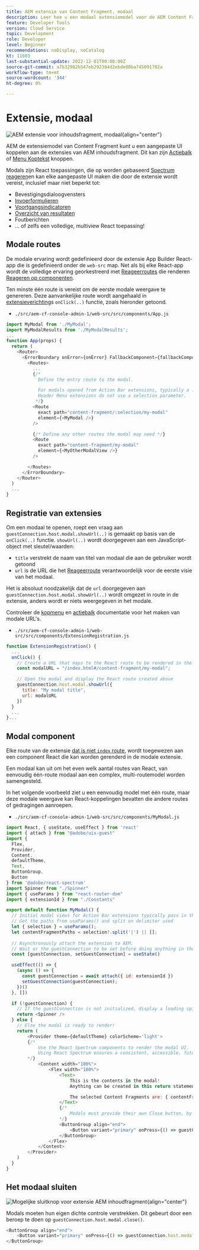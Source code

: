 ```yaml
---
title: AEM extensie van Content Fragment, modaal
description: Leer hoe u een modaal extensiemodel voor de AEM Content Fragment maakt.
feature: Developer Tools
version: Cloud Service
topic: Development
role: Developer
level: Beginner
recommendations: noDisplay, noCatalog
kt: 11603
last-substantial-update: 2022-12-01T00:00:00Z
source-git-commit: a7b32982b547eb292384d2ebde80ba745091702a
workflow-type: tm+mt
source-wordcount: '344'
ht-degree: 0%

---
```



# Extensie, modaal

![AEM extensie voor inhoudsfragment, modaal](./assets/modal/modal.png){align="center"}

AEM de extensiemodel van Content Fragment kunt u een aangepaste UI koppelen aan de extensies van AEM inhoudsfragment. Dit kan zijn [Actiebalk](./action-bar.md) of [Menu Koptekst](./header-menu.md) knoppen.

Modals zijn React toepassingen, die op worden gebaseerd [Spectrum reageren](https://react-spectrum.adobe.com/react-spectrum/)en kan elke aangepaste UI maken die door de extensie wordt vereist, inclusief maar niet beperkt tot:

+ Bevestigingsdialoogvensters
+ [Invoerformulieren](https://react-spectrum.adobe.com/react-spectrum/#forms)
+ [Voortgangsindicatoren](https://react-spectrum.adobe.com/react-spectrum/#status)
+ [Overzicht van resultaten](https://react-spectrum.adobe.com/react-spectrum/#collections)
+ Foutberichten
+ ... of zelfs een volledige, multiview React toepassing!

## Modale routes

De modale ervaring wordt gedefinieerd door de extensie App Builder React-app die is gedefinieerd onder de `web-src` map. Net als bij elke React-app wordt de volledige ervaring georkestreerd met [Reageerroutes](https://reactrouter.com/en/main/components/routes) die renderen [Reageren op componenten](https://reactjs.org/docs/components-and-props.html).

Ten minste één route is vereist om de eerste modale weergave te genereren. Deze aanvankelijke route wordt aangehaald in [extensieverichting](#extension-registration)s `onClick(..)` functie, zoals hieronder getoond.


+ `./src/aem-cf-console-admin-1/web-src/src/components/App.js`

```javascript
import MyModal from './MyModal';
import MyModalResults from './MyModalResults';
...
function App(props) {
  return (
    <Router>
      <ErrorBoundary onError={onError} FallbackComponent={fallbackComponent}>
        <Routes>
          ...         
          {/* 
            Define the entry route to the modal.

            For modals opened from Action Bar extensions, typically a :selection parameter is used to pass in the list of selected Content Fragments.
            Header Menu extensions do not use a selection parameter.
           */}
          <Route
            exact path="content-fragment/:selection/my-modal"
            element={<MyModal />}
          />                    

          {/* Define any other routes the modal may need */}
          <Route
            exact path="content-fragment/my-modal"
            element={<MyOtherModalView />}
          />                    

        </Routes>
      </ErrorBoundary>
    </Router>
  )
  ...
}
```

## Registratie van extensies

Om een modaal te openen, roept een vraag aan `guestConnection.host.modal.showUrl(..)` is gemaakt op basis van de `onClick(..)` functie. `showUrl(..)` wordt doorgegeven aan een JavaScript-object met sleutel/waarden:

+ `title` verstrekt de naam van titel van modaal die aan de gebruiker wordt getoond
+ `url` is de URL die het [Reageerroute](#modal-routes) verantwoordelijk voor de eerste visie van het modaal.

Het is absoluut noodzakelijk dat de `url` doorgegeven aan `guestConnection.host.modal.showUrl(..)` wordt omgezet in route in de extensie, anders wordt er niets weergegeven in het modale.

Controleer de [kopmenu](./header-menu.md#modal) en [actiebalk](./action-bar.md#modal) documentatie voor het maken van modale URL&#39;s.

+ `./src/aem-cf-console-admin-1/web-src/src/components/ExtensionRegistration.js`

```javascript
function ExtensionRegistration() {
  ...
  onClick() {
    // Create a URL that maps to the React route to be rendered in the modal
    const modalURL = "/index.html#/content-fragment/my-modal";

    // Open the modal and display the React route created above
    guestConnection.host.modal.showUrl({
      title: "My modal title",
      url: modalURL
    })     
  }
  ...     
}...
```

## Modal component

Elke route van de extensie [dat is niet `index` route](./extension-registration.md#app-routes), wordt toegewezen aan een component React die kan worden gerenderd in de modale extensie.

Een modaal kan uit om het even welk aantal routes van React, van eenvoudig één-route modaal aan een complex, multi-routemodel worden samengesteld.

In het volgende voorbeeld ziet u een eenvoudig model met één route, maar deze modale weergave kan React-koppelingen bevatten die andere routes of gedragingen aanroepen.

+ `./src/aem-cf-console-admin-1/web-src/src/components/MyModal.js`

```javascript
import React, { useState, useEffect } from 'react'
import { attach } from "@adobe/uix-guest"
import {
  Flex,
  Provider,
  Content,
  defaultTheme,
  Text,
  ButtonGroup,
  Button
} from '@adobe/react-spectrum'
import Spinner from "./Spinner"
import { useParams } from "react-router-dom"
import { extensionId } from "./Constants"

export default function MyModal() {
  // Initial modal views for Action Bar extensions typically pass in the list of selected Content Fragment Paths from ExtensionRegistration.js
  // Get the paths from useParams() and split on delimiter used
  let { selection } = useParams();
  let contentFragmentPaths = selection?.split('|') || [];
  
  // Asynchronously attach the extension to AEM. 
  // Wait or the guestConnection to be set before doing anything in the modal.
  const [guestConnection, setGuestConnection] = useState()

  useEffect(() => {
    (async () => {
      const guestConnection = await attach({ id: extensionId })
      setGuestConnection(guestConnection);
    })()
  }, [])

  if (!guestConnection) {
    // If the guestConnection is not initialized, display a loading spinner
    return <Spinner />
  } else {
    // Else the modal is ready to render!
    return (
        <Provider theme={defaultTheme} colorScheme='light'>
        {/* 
            Use the React Spectrum components to render the modal UI.
            Using React Spectrum ensures a consistent, accessible, future-proof look-and-feel and speeds up development.
        */}
            <Content width="100%">
                <Flex width="100%">
                    <Text>
                        This is the contents in the modal! 
                        Anything can be created in this return statement!

                        The selected Content Fragments are: { contentFragmentPaths.join(', ') }
                    </Text>                    
                    {/*
                        Modals must provide their own Close button, by calling: guestConnection.host.modal.close()
                    */}
                    <ButtonGroup align="end">
                        <Button variant="primary" onPress={() => guestConnection.host.modal.close()}>Close</Button>
                    </ButtonGroup>
                </Flex>
            </Content>
        </Provider>
    )
  }
}
```

## Het modaal sluiten

![Mogelijke sluitknop voor extensie AEM inhoudfragment](./assets/modal/close.png){align="center"}

Modals moeten hun eigen dichte controle verstrekken. Dit gebeurt door een beroep te doen op `guestConnection.host.modal.close()`.

```javascript
<ButtonGroup align="end">
    <Button variant="primary" onPress={() => guestConnection.host.modal.close()}>Close</Button>
</ButtonGroup>
```
